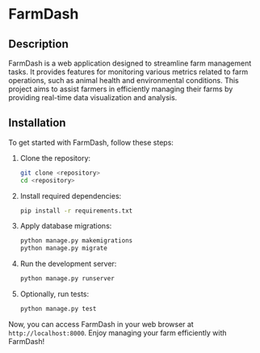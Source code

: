 # FarmDash

## Description

FarmDash is a web application designed to streamline farm management tasks. It provides features for monitoring various metrics related to farm operations, such as animal health and environmental conditions. This project aims to assist farmers in efficiently managing their farms by providing real-time data visualization and analysis.

## Installation

To get started with FarmDash, follow these steps:

1. Clone the repository:

   ```bash
   git clone <repository>
   cd <repository>
   ```

2. Install required dependencies:

   ```bash
   pip install -r requirements.txt
   ```

3. Apply database migrations:

   ```bash
   python manage.py makemigrations
   python manage.py migrate
   ```

4. Run the development server:

   ```bash
   python manage.py runserver
   ```

5. Optionally, run tests:
   ```bash
   python manage.py test
   ```

Now, you can access FarmDash in your web browser at `http://localhost:8000`. Enjoy managing your farm efficiently with FarmDash!
